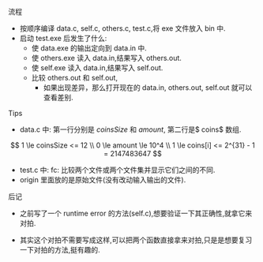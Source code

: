 流程
- 按顺序编译 data.c, self.c, others.c, test.c,将 exe 文件放入 bin 中.
- 启动 test.exe 后发生了什么:
  - 使 data.exe 的输出定向到 data.in 中.
  - 使 others.exe 读入 data.in,结果写入 others.out.
  - 使 self.exe 读入 data.in,结果写入 self.out.
  - 比较 others.out 和 self.out,
    - 如果出现差异，那么打开现在的 data.in, others.out, self.out 就可以查看差别.



Tips

- data.c 中:
  第一行分别是 $coinsSize$ 和 $amount$, 第二行是$ coins$ 数组.

$$
1 \le coinsSize <= 12 \\
0 \le amount \le 10^4 \\
1 \le coins[i] <= 2^{31} - 1 = 2147483647
$$

- test.c 中:
  fc: 比较两个文件或两个文件集并显示它们之间的不同.
- origin 里面放的是原始文件(没有改动输入输出的文件).

后记

- 之前写了一个 runtime error 的方法(self.c),想要验证一下其正确性,就拿它来对拍.

- 其实这个对拍不需要写成这样,可以把两个函数直接拿来对拍,只是是想要复习一下对拍的方法,挺有趣的.
